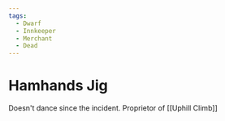 ```yaml
---
tags:
  - Dwarf
  - Innkeeper
  - Merchant
  - Dead
---
```

# Hamhands Jig 

Doesn't dance since the incident.
Proprietor of [[Uphill Climb]]
